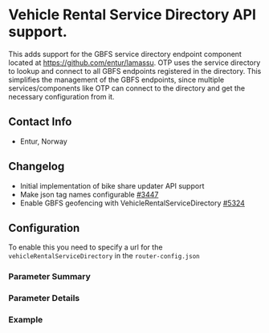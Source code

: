 # Vehicle Rental Service Directory API support.

This adds support for the GBFS service directory endpoint component located at 
https://github.com/entur/lamassu. OTP uses the service directory to lookup and connect to all GBFS
endpoints registered in the directory. This simplifies the management of the GBFS endpoints, since
multiple services/components like OTP can connect to the directory and get the necessary
configuration from it.


## Contact Info

- Entur, Norway


## Changelog

- Initial implementation of bike share updater API support
- Make json tag names configurable [#3447](https://github.com/opentripplanner/OpenTripPlanner/pull/3447)
- Enable GBFS geofencing with VehicleRentalServiceDirectory [#5324](https://github.com/opentripplanner/OpenTripPlanner/pull/5324)


## Configuration

To enable this you need to specify a url for the `vehicleRentalServiceDirectory` in
the `router-config.json`

### Parameter Summary

<!-- INSERT: PARAMETERS-TABLE -->


### Parameter Details

<!-- INSERT: PARAMETERS-DETAILS -->


### Example

<!-- INSERT: JSON-EXAMPLE -->
